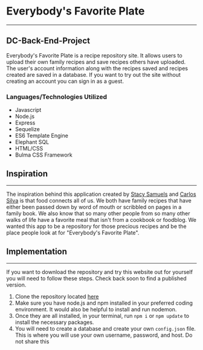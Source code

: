 # Everybody's Favorite Plate

---

## DC-Back-End-Project

Everybody's Favorite Plate is a recipe repository site. It allows users to upload their own family recipes and save recipes others have uploaded. The user's account information along with the recipes saved and recipes created are saved in a database. If you want to try out the site without creating an account you can sign in as a guest.

### Languages/Technologies Utilized

- Javascript
- Node.js
- Express
- Sequelize
- ES6 Template Engine
- Elephant SQL
- HTML/CSS
- Bulma CSS Framework

## Inspiration

---

The inspiration behind this application created by [Stacy Samuels](https://github.com/stacysamuels10) and [Carlos Silva](https://github.com/CsilvaD99) is that food connects all of us. We both have family recipes that have either been passed down by word of mouth or scribbled on pages in a family book. We also know that so many other people from so many other walks of life have a favorite meal that isn't from a cookbook or foodblog. We wanted this app to be a repository for those precious recipes and be the place people look at for "Everybody's Favorite Plate".

## Implementation

---

If you want to download the repository and try this website out for yourself you will need to follow these steps. Check back soon to find a published version.

1. Clone the repository located [here](https://github.com/stacysamuels10/DC-Back-End-Project)
2. Make sure you have node.js and npm installed in your preferred coding environment. It would also be helpful to install and run nodemon.
3. Once they are all installed, in your terminal, run `npm i` or `npm update` to install the necessary packages.
4. You will need to create a database and create your own `config.json` file. This is where you will use your own username, password, and host. Do not share this
